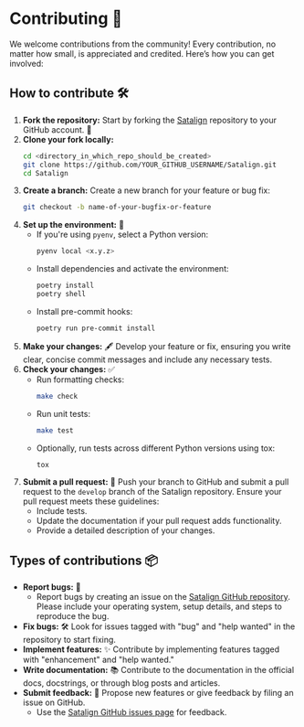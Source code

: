 # **Contributing** 🤝

We welcome contributions from the community! Every contribution, no matter how small, is appreciated and credited. Here’s how you can get involved:

## **How to contribute** 🛠️

1. **Fork the repository:** Start by forking the [Satalign](https://github.com/IPL-UV/Satalign) repository to your GitHub account. 🍴
2. **Clone your fork locally:**
    ```bash
    cd <directory_in_which_repo_should_be_created>
    git clone https://github.com/YOUR_GITHUB_USERNAME/Satalign.git
    cd Satalign
    ```
3. **Create a branch:** Create a new branch for your feature or bug fix:
    ```bash
    git checkout -b name-of-your-bugfix-or-feature
    ```
4. **Set up the environment:** 🌱
   - If you're using `pyenv`, select a Python version:
     ```bash
     pyenv local <x.y.z>
     ```
   - Install dependencies and activate the environment:
     ```bash
     poetry install
     poetry shell
     ```
   - Install pre-commit hooks:
     ```bash
     poetry run pre-commit install
     ```
5. **Make your changes:** 🖋️ Develop your feature or fix, ensuring you write clear, concise commit messages and include any necessary tests.
6. **Check your changes:** ✅
   - Run formatting checks:
     ```bash
     make check
     ```
   - Run unit tests:
     ```bash
     make test
     ```
   - Optionally, run tests across different Python versions using tox:
     ```bash
     tox
     ```
7. **Submit a pull request:** 🚀 Push your branch to GitHub and submit a pull request to the `develop` branch of the Satalign repository. Ensure your pull request meets these guidelines:
   - Include tests.
   - Update the documentation if your pull request adds functionality.
   - Provide a detailed description of your changes.

## **Types of contributions** 📦

- **Report bugs:** 🐛
  - Report bugs by creating an issue on the [Satalign GitHub repository](https://github.com/IPL-UV/Satalign/issues). Please include your operating system, setup details, and steps to reproduce the bug.
- **Fix bugs:** 🛠️ Look for issues tagged with "bug" and "help wanted" in the repository to start fixing.
- **Implement features:** ✨ Contribute by implementing features tagged with "enhancement" and "help wanted."
- **Write documentation:** 📚 Contribute to the documentation in the official docs, docstrings, or through blog posts and articles.
- **Submit feedback:** 💬 Propose new features or give feedback by filing an issue on GitHub. 
  - Use the [Satalign GitHub issues page](https://github.com/IPL-UV/Satalign/issues) for feedback.